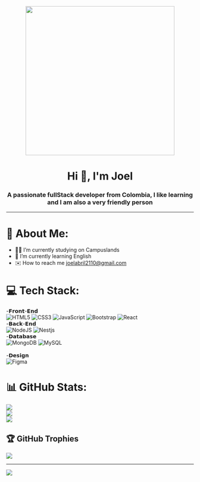 <div id="header" align="center">
  <img src="https://media.giphy.com/media/ZVik7pBtu9dNS/giphy.gif" width="400">
  <h1 align="center">Hi 👋, I'm Joel</h1>
  <h3 align="center">A passionate fullStack developer from Colombia, I like learning and I am also a very friendly person</h3>
</div>

---
# 💫 About Me:
- 🧑‍🎓 I’m currently studying on Campuslands<br>
- 🌱 I’m currently learning English<br>
- ✉️ How to reach me joelabril2110@gmail.com

# 💻 Tech Stack:
-𝗙𝗿𝗼𝗻𝘁-𝗘𝗻𝗱<br>
![HTML5](https://img.shields.io/badge/html5-%23E34F26.svg?style=for-the-badge&logo=html5&logoColor=white) 
![CSS3](https://img.shields.io/badge/css3-%231572B6.svg?style=for-the-badge&logo=css3&logoColor=white) 
![JavaScript](https://img.shields.io/badge/javascript-%23323330.svg?style=for-the-badge&logo=javascript&logoColor=%23F7DF1E) 
![Bootstrap](https://img.shields.io/badge/bootstrap-%23563D7C.svg?style=for-the-badge&logo=bootstrap&logoColor=white) 
![React](https://img.shields.io/badge/react-%231592E2.svg?style=for-the-badge&logo=react&logoColor=white) 
<br>-𝗕𝗮𝗰𝗸-𝗘𝗻𝗱<br>
![NodeJS](https://img.shields.io/badge/node.js-6DA55F?style=for-the-badge&logo=node.js&logoColor=white) 
![Nestjs](https://img.shields.io/badge/nestjs-%23EB2621.svg?style=for-the-badge&logo=nestjs&logoColor=white)
<br>-𝗗𝗮𝘁𝗮𝗯𝗮𝘀𝗲<br>
![MongoDB](https://img.shields.io/badge/MongoDB-%234ea94b.svg?style=for-the-badge&logo=mongodb&logoColor=white) 
![MySQL](https://img.shields.io/badge/mysql-%2300f.svg?style=for-the-badge&logo=mysql&logoColor=white) 	
<br>-𝗗𝗲𝘀𝗶𝗴𝗻<br>
![Figma](https://img.shields.io/badge/figma-%23F24E1E.svg?style=for-the-badge&logo=figma&logoColor=white) 
# 📊 GitHub Stats:
![](https://github-readme-stats.vercel.app/api?username=jogebro&theme=merko&hide_border=false&include_all_commits=false&count_private=false)<br/>
![](https://github-readme-streak-stats.herokuapp.com/?user=jogebro&theme=merko&hide_border=false)<br/>
![](https://github-readme-stats.vercel.app/api/top-langs/?username=jogebro&theme=merko&hide_border=false&include_all_commits=false&count_private=false&layout=compact)

## 🏆 GitHub Trophies
![](https://github-profile-trophy.vercel.app/?username=jogebro&theme=matrix&no-frame=false&no-bg=true&margin-w=4)

---
[![](https://visitcount.itsvg.in/api?id=jogebro&icon=6&color=3)](https://visitcount.itsvg.in)

<!-- Proudly created with GPRM ( https://gprm.itsvg.in ) -->
